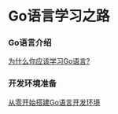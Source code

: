 # Go语言学习之路

### Go语言介绍

[为什么你应该学习Go语言?](/doc/introduction/about_golang.md)

### 开发环境准备

[从零开始搭建Go语言开发环境](/doc/development/install_go_dev.md)
